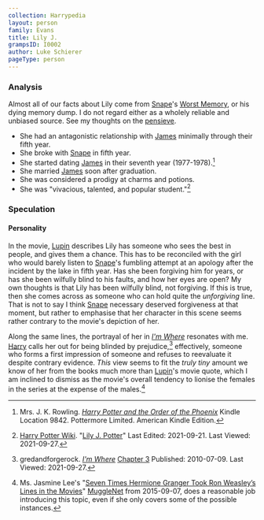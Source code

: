 ```yaml
---
collection: Harrypedia
layout: person
family: Evans
title: Lily J.
grampsID: I0002
author: Luke Schierer
pageType: person
---
```


### Analysis

Almost all of our facts about Lily come from [Snape]'s [Worst Memory][], or his
dying memory dump. I do not regard either as a wholely reliable and unbiased
source. See my thoughts on the [pensieve][].

[pensieve]: /Harrypedia/magic/time/pensieve/
[Snape]: /Harrypedia/people/snape/severus/
[Worst Memory]: /Harrypedia/people/snape/severus/swm/

- She had an antagonistic relationship with [James] minimally through their
  fifth year.
- She broke with [Snape] in fifth year.
- She started dating [James] in their seventh year (1977-1978).[^20210927-3]
- She married [James] soon after graduation.
- She was considered a prodigy at charms and potions.
- She was "vivacious, talented, and popular student."[^20210927-1]

[^20210927-3]:
    Mrs. J. K. Rowling.
    _[Harry Potter and the Order of the Phoenix](https://www.goodreads.com/book/show/2.Harry_Potter_and_the_Order_of_the_Phoenix)_
    Kindle Location 9842. Pottermore Limited. American Kindle Edition.

[^20210927-1]:
    [Harry Potter Wiki](https://harrypotter.fandom.com/).
    "[Lily J. Potter](https://harrypotter.fandom.com/wiki/Lily_J._Potter)"
    Last Edited: 2021-09-21. Last Viewed: 2021-09-27.

### Speculation

#### Personality

In the movie, [Lupin] describes Lily has someone who sees the best in people, and
gives them a chance. This has to be reconciled with the girl who would barely
listen to [Snape]'s fumbling attempt at an apology after the incident by the
lake in fifth year. Has she been forgiving him for years, or has she been
wilfully blind to his faults, and how her eyes are open? My own thoughts is
that Lily has been wilfully blind, not forgiving. If this is true, then she
comes across as someone who can hold quite the _unforgiving_ line. That is not
to say I think [Snape] necessary deserved forgiveness at that moment, but
rather to emphasise that her character in this scene seems rather contrary to
the movie's depiction of her.

Along the same lines, the portrayal of her in _[I'm Where][GAFRIW1]_ resonates
with me. [Harry] calls her out for being blinded by prejudice,[^20210927-4]
effectively, someone who forms a first impression of someone and refuses to
reevaluate it despite contrary evidence. _This_ view seems to fit the _truly
tiny_ amount we know of her from the books much more than [Lupin]'s movie
quote, which I am inclined to dismiss as the movie's overall tendency to lionise
the females in the series at the expense of the males.[^20210927-2]

[GAFRIW1]: https://www.fanfiction.net/s/6126906
[GAFRIW2]: https://www.fanfiction.net/s/6126906
[James]: /Harrypedia/people/Potter/James/
[Harry]: /Harrypedia/people/Potter/Harry_James/
[Lupin]: /Harrypedia/people/lupin/remus_john/
[Snape]: /Harrypedia/people/snape/severus/

[^20210927-4]:
    gredandforgerock.
    _[I'm Where][GAFRIW2]_ [Chapter 3](https://www.fanfiction.net/s/6126906/3/I-m-Where)
    Published: 2010-07-09. Last Viewed: 2021-09-27.

[^20210927-2]:
    Ms. Jasmine Lee's "[Seven Times Hermione Granger Took Ron
    Weasley’s Lines in the Movies](https://www.mugglenet.com/2015/09/7-times-hermione-granger-took-ron-weasleys-lines-in-the-movies/)"
    [MuggleNet](https://www.mugglenet.com/) from 2015-09-07, does a reasonable
    job introducing this topic, even if she only covers some of the possible
    instances.
